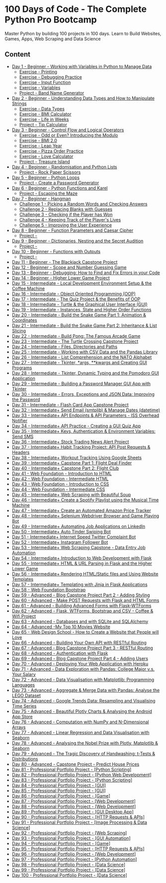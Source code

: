 # 100 Days of Code - The Complete Python Pro Bootcamp

Master Python by building 100 projects in 100 days. Learn to Build Websites, Games, Apps, Web Scraping and Data Science

## Content

- [Day 1 - Beginner - Working with Variables in Python to Manage Data](https://github.com/NaviRocker/100-days-of-python/tree/main/Day-1)
  - [Exercise - Printing](https://github.com/NaviRocker/100-days-of-python/blob/main/Day-1/day-1-1-exercise.py)
  - [Exercise - Debugging Practice](https://github.com/NaviRocker/100-days-of-python/blob/main/Day-1/day-1-2-exercise.py)
  - [Exercise - Input Function](https://github.com/NaviRocker/100-days-of-python/blob/main/Day-1/day-1-3-exercise.py)
  - [Exercise - Variables](https://github.com/NaviRocker/100-days-of-python/blob/main/Day-1/day-1-4-exercise.py)
  - [Project - Band Name Generator](https://github.com/NaviRocker/100-days-of-python/blob/main/Day-1/band-name-generator-start.py)
- [Day 2 - Beginner - Understanding Data Types and How to Manipulate Strings](https://github.com/NaviRocker/100-days-of-python/tree/main/Day-2)
  - [Exercise - Data Types](https://github.com/NaviRocker/100-days-of-python/blob/main/Day-2/day-2-1-exercise.py)
  - [Exercise - BMI Calculator](https://github.com/NaviRocker/100-days-of-python/blob/main/Day-2/day-2-2-exercise.py)
  - [Exercise - Life in Weeks](https://github.com/NaviRocker/100-days-of-python/blob/main/Day-2/day-2-3-exercise.py)
  - [Project - Tip Calculator](https://github.com/NaviRocker/100-days-of-python/blob/main/Day-2/tip-calculator-start.py)
- [Day 3 - Beginner - Control Flow and Logical Operators](https://github.com/NaviRocker/100-days-of-python/tree/main/Day-3)
  - [Exercise - Odd or Even? Introducing the Modulo](https://github.com/NaviRocker/100-days-of-python/blob/main/Day-3/day-3-1-exercise.py)
  - [Exercise - BMI 2.0](https://github.com/NaviRocker/100-days-of-python/blob/main/Day-3/day-3-2-exercise.py)
  - [Exercise - Leap Year](https://github.com/NaviRocker/100-days-of-python/blob/main/Day-3/day-3-3-exercise.py)
  - [Exercise - Pizza Order Practice](https://github.com/NaviRocker/100-days-of-python/blob/main/Day-3/day-3-4-exercise.py)
  - [Exercise - Love Calculator](https://github.com/NaviRocker/100-days-of-python/blob/main/Day-3/day-3-5-exercise.py)
  - [Project - Treasure Island](https://github.com/NaviRocker/100-days-of-python/blob/main/Day-3/treasure-island-start.py)
- [Day 4 - Beginner - Randomisation and Python Lists](https://github.com/NaviRocker/100-days-of-python/tree/main/Day-4)
  - [Project - Rock Paper Scissors](https://github.com/NaviRocker/100-days-of-python/blob/main/Day-4/)
- [Day 5 - Beginner - Python Loops](https://github.com/NaviRocker/100-days-of-python/tree/main/Day-5)
  - [Project - Create a Password Generator](https://github.com/NaviRocker/100-days-of-python/blob/main/Day-4/)
- [Day 6 - Beginner - Python Functions and Karel](https://github.com/NaviRocker/100-days-of-python/tree/main/Day-6)
  - [Project - Escaping the Maze](https://github.com/NaviRocker/100-days-of-python/blob/main/Day-4/)
- [Day 7 - Beginner - Hangman](https://github.com/NaviRocker/100-days-of-python/tree/main/Day-7)
  - [Challenge 1 - Picking a Random Words and Checking Answers](https://github.com/NaviRocker/100-days-of-python/blob/main/Day-7/)
  - [Challenge 2 - Replacing Blanks with Guesses](https://github.com/NaviRocker/100-days-of-python/blob/main/Day-7/)
  - [Challenge 3 - Checking if the Player has Won](https://github.com/NaviRocker/100-days-of-python/blob/main/Day-7/)
  - [Challenge 4 - Keeping Track of the Player's Lives](https://github.com/NaviRocker/100-days-of-python/blob/main/Day-7/)
  - [Challenge 5 - Improving the User Experience](https://github.com/NaviRocker/100-days-of-python/blob/main/Day-7/)
- [Day 8 - Beginner - Function Parameters and Caesar Cipher](https://github.com/NaviRocker/100-days-of-python/tree/main/Day-8)
  - [Project - ](https://github.com/NaviRocker/100-days-of-python/blob/main/Day-4/)
- [Day 9 - Beginner - Dictionaries, Nesting and the Secret Audition](https://github.com/NaviRocker/100-days-of-python/tree/main/Day-9)
  - [Project - ](https://github.com/NaviRocker/100-days-of-python/blob/main/Day-4/)
- [Day 10 - Beginner - Functions with Outputs](https://github.com/NaviRocker/100-days-of-python/tree/main/Day-10)
  - [Project - ](https://github.com/NaviRocker/100-days-of-python/blob/main/Day-4/)
- [Day 11 - Beginner - The Blackjack Capstone Project](https://github.com/NaviRocker/100-days-of-python/tree/main/Day-11)
- [Day 12 - Beginner - Scope and Number Guessing Game](https://github.com/NaviRocker/100-days-of-python/tree/main/Day-12)
- [Day 13 - Beginner - Debugging: How to Find and Fix Errors in your Code](https://github.com/NaviRocker/100-days-of-python/tree/main/Day-13)
- [Day 14 - Beginner - Higher Lower Game Project](https://github.com/NaviRocker/100-days-of-python/tree/main/Day-14)
- [Day 15 - Intermediate - Local Development Environment Setup & the Coffee Machine](https://github.com/NaviRocker/100-days-of-python/tree/main/Day-15)
- [Day 16 - Intermediate - Object Oriented Programming (OOP)](https://github.com/NaviRocker/100-days-of-python/tree/main/Day-16)
- [Day 17 - Intermediate - The Quiz Project & the Benefits of OOP](https://github.com/NaviRocker/100-days-of-python/tree/main/Day-17)
- [Day 18 - Intermediate - Turtle & the Graphical User Interface (GUI)](https://github.com/NaviRocker/100-days-of-python/tree/main/Day-18)
- [Day 19 - Intermediate - Instances, State and Higher Order Functions](https://github.com/NaviRocker/100-days-of-python/tree/main/Day-19)
- [Day 20 - Intermediate - Build the Snake Game Part 1: Animation & Coordinates](https://github.com/NaviRocker/100-days-of-python/tree/main/Day-20)
- [Day 21 - Intermediate - Build the Snake Game Part 2: Inheritance & List Slicing](https://github.com/NaviRocker/100-days-of-python/tree/main/Day-21)
- [Day 22 - Intermediate - Build Pong: The Famous Arcade Game](https://github.com/NaviRocker/100-days-of-python/tree/main/Day-22)
- [Day 23 - Intermediate - The Turtle Crossing Capstone Project](https://github.com/NaviRocker/100-days-of-python/tree/main/Day-23)
- [Day 24 - Intermediate - Files, Directories and Paths](https://github.com/NaviRocker/100-days-of-python/tree/main/Day-24)
- [Day 25 - Intermediate - Working with CSV Data and the Pandas Library](https://github.com/NaviRocker/100-days-of-python/tree/main/Day-25)
- [Day 26 - Intermediate - List Comprehension and the NATO Alphabet](https://github.com/NaviRocker/100-days-of-python/tree/main/Day-26)
- [Day 27 - Intermediate - Tkinter, \*args, \*\*kwargs and Creating GUI Programs](https://github.com/NaviRocker/100-days-of-python/tree/main/Day-27)
- [Day 28 - Intermediate - Tkinter, Dynamic Typing and the Pomodoro GUI Application](https://github.com/NaviRocker/100-days-of-python/tree/main/Day-28)
- [Day 29 - Intermediate - Building a Password Manager GUI App with Tkinter](https://github.com/NaviRocker/100-days-of-python/tree/main/Day-29)
- [Day 30 - Intermediate - Errors, Exceptions and JSON Data: Improving the Password](https://github.com/NaviRocker/100-days-of-python/tree/main/Day-30)
- [Day 31 - Intermediate - Flash Card App Capstone Project](https://github.com/NaviRocker/100-days-of-python/tree/main/Day-31)
- [Day 32 - Intermediate+ Send Email (smtplib) & Manage Dates (datetime)](https://github.com/NaviRocker/100-days-of-python/tree/main/Day-32)
- [Day 33 - Intermediate+ API Endpoints & API Parameters - ISS Overhead Notifier](https://github.com/NaviRocker/100-days-of-python/tree/main/Day-33)
- [Day 34 - Intermediate+ API Practice - Creating a GUI Quiz App](https://github.com/NaviRocker/100-days-of-python/tree/main/Day-34)
- [Day 35 - Intermediate+ Keys, Authentication & Environment Variables: Send SMS](https://github.com/NaviRocker/100-days-of-python/tree/main/Day-35)
- [Day 36 - Intermediate+ Stock Trading News Alert Project](https://github.com/NaviRocker/100-days-of-python/tree/main/Day-36)
- [Day 37 - Intermediate+ Habit Tracking Project: API Post Requests & Headers](https://github.com/NaviRocker/100-days-of-python/tree/main/Day-37)
- [Day 38 - Intermediate+ Workout Tracking Using Google Sheets](https://github.com/NaviRocker/100-days-of-python/tree/main/Day-38)
- [Day 39 - Intermediate+ Capstone Part 1: Flight Deal Finder](https://github.com/NaviRocker/100-days-of-python/tree/main/Day-39)
- [Day 40 - Intermediate+ Capstone Part 2: Flight Club](https://github.com/NaviRocker/100-days-of-python/tree/main/Day-40)
- [Day 41 - Web Foundation - Introduction to HTML](https://github.com/NaviRocker/100-days-of-python/tree/main/Day-41)
- [Day 42 - Web Foundation - Intermediate HTML](https://github.com/NaviRocker/100-days-of-python/tree/main/Day-42)
- [Day 43 - Web Foundation - Introduction to CSS](https://github.com/NaviRocker/100-days-of-python/tree/main/Day-43)
- [Day 44 - Web Foundation - Intermediate CSS](https://github.com/NaviRocker/100-days-of-python/tree/main/Day-44)
- [Day 45 - Intermediate+ Web Scraping with Beautiful Soup](https://github.com/NaviRocker/100-days-of-python/tree/main/Day-45)
- [Day 46 - Intermediate+ Create a Spotify Playlist using the Musical Time Machine](https://github.com/NaviRocker/100-days-of-python/tree/main/Day-46)
- [Day 47 - Intermediate+ Create an Automated Amazon Price Tracker](https://github.com/NaviRocker/100-days-of-python/tree/main/Day-47)
- [Day 48 - Intermediate+ Selenium Webdriver Browser and Game Playing Bot](https://github.com/NaviRocker/100-days-of-python/tree/main/Day-48)
- [Day 49 - Intermediate+ Automating Job Applications on LinkedIn](https://github.com/NaviRocker/100-days-of-python/tree/main/Day-49)
- [Day 50 - Intermediate+ Auto Tinder Swiping Bot](https://github.com/NaviRocker/100-days-of-python/tree/main/Day-50)
- [Day 51 - Intermediate+ Internet Speed Twitter Complaint Bot](https://github.com/NaviRocker/100-days-of-python/tree/main/Day-51)
- [Day 52 - Intermediate+ Instagram Follower Bot](https://github.com/NaviRocker/100-days-of-python/tree/main/Day-52)
- [Day 53 - Intermediate+ Web Scraping Capstone - Data Entry Job Automation](https://github.com/NaviRocker/100-days-of-python/tree/main/Day-53)
- [Day 54 - Intermediate+ Introduction to Web Development with Flask](https://github.com/NaviRocker/100-days-of-python/tree/main/Day-54)
- [Day 55 - Intermediate+ HTML & URL Parsing in Flask and the Higher Lower Game](https://github.com/NaviRocker/100-days-of-python/tree/main/Day-55)
- [Day 56 - Intermediate+ Rendering HTML/Static files and Using Website Templates](https://github.com/NaviRocker/100-days-of-python/tree/main/Day-56)
- [Day 57 - Intermediate+ Templating with Jinja in Flask Applications](https://github.com/NaviRocker/100-days-of-python/tree/main/Day-57)
- [Day 58 - Web Foundation Bootstrap](https://github.com/NaviRocker/100-days-of-python/tree/main/Day-58)
- [Day 59 - Advanced - Blog Capstone Project Part 2 - Adding Styling](https://github.com/NaviRocker/100-days-of-python/tree/main/Day-59)
- [Day 60 - Advanced - Make POST Requests with Flask and HTML Forms](https://github.com/NaviRocker/100-days-of-python/tree/main/Day-60)
- [Day 61 - Advanced - Building Advanced Forms with Flask-WTForms](https://github.com/NaviRocker/100-days-of-python/tree/main/Day-61)
- [Day 62 - Advanced - Flask, WTForms, Bootstrap and CSV - Coffee & Wifi Project](https://github.com/NaviRocker/100-days-of-python/tree/main/Day-62)
- [Day 63 - Advanced - Databases and with SQLite and SQLAlchemy](https://github.com/NaviRocker/100-days-of-python/tree/main/Day-63)
- [Day 64 - Advanced -My Top 10 Movies Website](https://github.com/NaviRocker/100-days-of-python/tree/main/Day-64)
- [Day 65 - Web Design School - How to Create a Website that People will Love](https://github.com/NaviRocker/100-days-of-python/tree/main/Day-65)
- [Day 66 - Advanced - Building Your Own API with RESTful Routing](https://github.com/NaviRocker/100-days-of-python/tree/main/Day-66)
- [Day 67 - Advanced - Blog Capstone Project Part 3 - RESTful Routing](https://github.com/NaviRocker/100-days-of-python/tree/main/Day-67)
- [Day 68 - Advanced - Authentication with Flask](https://github.com/NaviRocker/100-days-of-python/tree/main/Day-68)
- [Day 69 - Advanced - Blog Capstone Project Part 4 - Adding Users](https://github.com/NaviRocker/100-days-of-python/tree/main/Day-69)
- [Day 70 - Advanced - Deploying Your Web Application with Heroku](https://github.com/NaviRocker/100-days-of-python/tree/main/Day-70)
- [Day 71 - Advanced - Data Exploration with Pandas: College Major v.s. Your Salary](https://github.com/NaviRocker/100-days-of-python/tree/main/Day-71)
- [Day 72 - Advanced - Data Visualisation with Matplotlib: Programming Languages](https://github.com/NaviRocker/100-days-of-python/tree/main/Day-72)
- [Day 73 - Advanced - Aggregate & Merge Data with Pandas: Analyse the LEGO Dataset](https://github.com/NaviRocker/100-days-of-python/tree/main/Day-73)
- [Day 74 - Advanced - Google Trends Data: Resampling and Visualising Time Series](https://github.com/NaviRocker/100-days-of-python/tree/main/Day-74)
- [Day 75 - Advanced - Beautiful Plotly Charts & Analysing the Android App Store](https://github.com/NaviRocker/100-days-of-python/tree/main/Day-75)
- [Day 76 - Advanced - Computation with NumPy and N-Dimensional Arrays](https://github.com/NaviRocker/100-days-of-python/tree/main/Day-76)
- [Day 77 - Advanced - Linear Regression and Data Visualisation with Seaborn](https://github.com/NaviRocker/100-days-of-python/tree/main/Day-77)
- [Day 78 - Advanced - Analysing the Nobel Prize with Plotly, Matplotlib & Seaborn](https://github.com/NaviRocker/100-days-of-python/tree/main/Day-78)
- [Day 79 - Advanced - The Tragic Discovery of Handwashing: t-Tests & Distributions](https://github.com/NaviRocker/100-days-of-python/tree/main/Day-79)
- [Day 80 - Advanced - Capstone Project - Predict House Prices](https://github.com/NaviRocker/100-days-of-python/tree/main/Day-80)
- [Day 81 - Professional Portfolio Project - [Python Scripting]](https://github.com/NaviRocker/100-days-of-python/tree/main/Day-81)
- [Day 82 - Professional Portfolio Project - [Python Web Development]](https://github.com/NaviRocker/100-days-of-python/tree/main/Day-82)
- [Day 83 - Professional Portfolio Project - [Python Scripting]](https://github.com/NaviRocker/100-days-of-python/tree/main/Day-83)
- [Day 84 - Professional Portfolio Project - [GUI]](https://github.com/NaviRocker/100-days-of-python/tree/main/Day-84)
- [Day 85 - Professional Portfolio Project - [GUI]](https://github.com/NaviRocker/100-days-of-python/tree/main/Day-85)
- [Day 86 - Professional Portfolio Project - [Game]](https://github.com/NaviRocker/100-days-of-python/tree/main/Day-86)
- [Day 87 - Professional Portfolio Project - [Web Development]](https://github.com/NaviRocker/100-days-of-python/tree/main/Day-87)
- [Day 88 - Professional Portfolio Project - [Web Development]](https://github.com/NaviRocker/100-days-of-python/tree/main/Day-88)
- [Day 89 - Professional Portfolio Project - [GUI Desktop App]](https://github.com/NaviRocker/100-days-of-python/tree/main/Day-89)
- [Day 90 - Professional Portfolio Project - [HTTP Requests & APIs]](https://github.com/NaviRocker/100-days-of-python/tree/main/Day-90)
- [Day 91 - Professional Portfolio Project - [Image Processing & Data Science]](https://github.com/NaviRocker/100-days-of-python/tree/main/Day-91)
- [Day 92 - Professional Portfolio Project - [Web Scraping]](https://github.com/NaviRocker/100-days-of-python/tree/main/Day-92)
- [Day 93 - Professional Portfolio Project - [GUI Automation]](https://github.com/NaviRocker/100-days-of-python/tree/main/Day-93)
- [Day 94 - Professional Portfolio Project - [Game]](https://github.com/NaviRocker/100-days-of-python/tree/main/Day-94)
- [Day 95 - Professional Portfolio Project - [HTTP Requests & APIs]](https://github.com/NaviRocker/100-days-of-python/tree/main/Day-95)
- [Day 96 - Professional Portfolio Project - [Web Development]](https://github.com/NaviRocker/100-days-of-python/tree/main/Day-96)
- [Day 97 - Professional Portfolio Project - [Python Automation]](https://github.com/NaviRocker/100-days-of-python/tree/main/Day-97)
- [Day 98 - Professional Portfolio Project - [Data Science]](https://github.com/NaviRocker/100-days-of-python/tree/main/Day-98)
- [Day 99 - Professional Portfolio Project - [Data Science]](https://github.com/NaviRocker/100-days-of-python/tree/main/Day-99)
- [Day 100 - Professional Portfolio Project - [Data Science]](https://github.com/NaviRocker/100-days-of-python/tree/main/Day-100)
